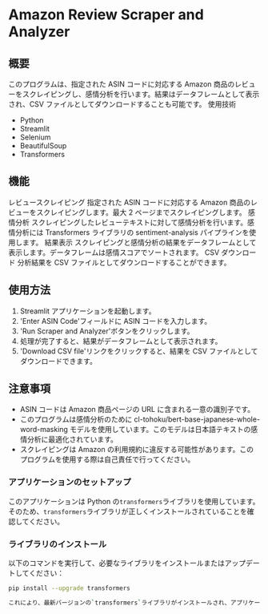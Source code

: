 # Amazon Review Scraper and Analyzer

## 概要

このプログラムは、指定された ASIN コードに対応する Amazon 商品のレビューをスクレイピングし、感情分析を行います。結果はデータフレームとして表示され、CSV ファイルとしてダウンロードすることも可能です。
使用技術

- Python
- Streamlit
- Selenium
- BeautifulSoup
- Transformers

## 機能

レビュースクレイピング
指定された ASIN コードに対応する Amazon 商品のレビューをスクレイピングします。最大 2 ページまでスクレイピングします。
感情分析
スクレイピングしたレビューテキストに対して感情分析を行います。感情分析には Transformers ライブラリの sentiment-analysis パイプラインを使用します。
結果表示
スクレイピングと感情分析の結果をデータフレームとして表示します。データフレームは感情スコアでソートされます。
CSV ダウンロード
分析結果を CSV ファイルとしてダウンロードすることができます。

## 使用方法

1. Streamlit アプリケーションを起動します。
2. 'Enter ASIN Code'フィールドに ASIN コードを入力します。
3. 'Run Scraper and Analyzer'ボタンをクリックします。
4. 処理が完了すると、結果がデータフレームとして表示されます。
5. 'Download CSV file'リンクをクリックすると、結果を CSV ファイルとしてダウンロードできます。

## 注意事項

- ASIN コードは Amazon 商品ページの URL に含まれる一意の識別子です。
- このプログラムは感情分析のために cl-tohoku/bert-base-japanese-whole-word-masking モデルを使用しています。このモデルは日本語テキストの感情分析に最適化されています。
- スクレイピングは Amazon の利用規約に違反する可能性があります。このプログラムを使用する際は自己責任で行ってください。

### アプリケーションのセットアップ

このアプリケーションは Python の`transformers`ライブラリを使用しています。そのため、`transformers`ライブラリが正しくインストールされていることを確認してください。

### ライブラリのインストール

以下のコマンドを実行して、必要なライブラリをインストールまたはアップデートしてください：

```bash
pip install --upgrade transformers

これにより、最新バージョンの`transformers`ライブラリがインストールされ、アプリケーション内で`pipeline`関数を正しくインポートできるようになります。
```
